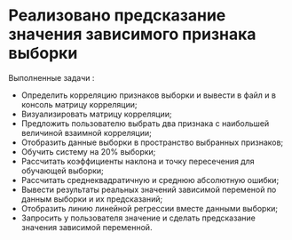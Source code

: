 # Реализовано предсказание значения зависимого признака выборки
Выполненные задачи :
- Определить корреляцию признаков выборки и вывести в файл и в консоль матрицу корреляции;
- Визуализировать матрицу корреляции;
- Предложить пользователю выбрать два признака с наибольшей величиной взаимной корреляции;
- Отобразить данные выборки в пространство выбранных признаков;
- Обучить систему на 20% выборки;
- Рассчитать коэффициенты наклона и точку пересечения для обучающей выборки;
- Рассчитать среднеквадратичную и среднюю абсолютную ошибки;
- Вывести результаты реальных значений зависимой переменой по данным выборки и их предсказаний;
- Отобразить линию линейной регрессии вместе данными выборки;
- Запросить у пользователя значение и сделать предсказание значения зависимой переменной.

